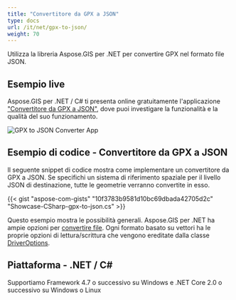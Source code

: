 ```yaml
---
title: "Convertitore da GPX a JSON"
type: docs
url: /it/net/gpx-to-json/
weight: 70
---
```


Utilizza la libreria Aspose.GIS per .NET per convertire GPX nel formato file JSON.

## **Esempio live**

Aspose.GIS per .NET / C# ti presenta online gratuitamente l'applicazione ["Convertitore da GPX a JSON"](https://products.aspose.app/gis/conversion/gpx-to-json), dove puoi investigare la funzionalità e la qualità del suo funzionamento.

![GPX to JSON Converter App](conversion.png)

## **Esempio di codice - Convertitore da GPX a JSON**

Il seguente snippet di codice mostra come implementare un convertitore da GPX a JSON. Se specifichi un sistema di riferimento spaziale per il livello JSON di destinazione, tutte le geometrie verranno convertite in esso. 

{{< gist "aspose-com-gists" "10f3783b9581d10bc69dbada42705d2c" "Showcase-CSharp-gpx-to-json.cs" >}}

Questo esempio mostra le possibilità generali. Aspose.GIS per .NET ha ampie opzioni per [convertire file](https://docs.aspose.com/gis/net/vector-layers/). Ogni formato basato su vettori ha le proprie opzioni di lettura/scrittura che vengono ereditate dalla classe [DriverOptions](https://reference.aspose.com/gis/net/aspose.gis/driveroptions).

## **Piattaforma - .NET / C#**

Supportiamo Framework 4.7 o successivo su Windows e .NET Core 2.0 o successivo su Windows o Linux

